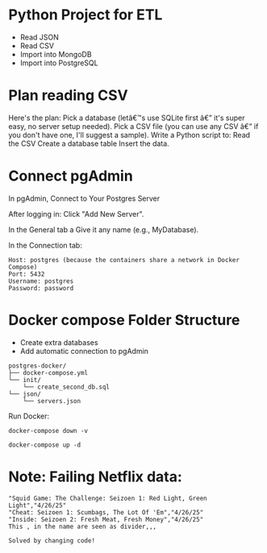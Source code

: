 # Python Project for ETL
- Read JSON
- Read CSV
- Import into MongoDB
- Import into PostgreSQL

# Plan reading CSV
Here's the plan:
Pick a database (letâ€™s use SQLite first â€” it's super easy, no server setup needed).
Pick a CSV file (you can use any CSV â€” if you don't have one, I'll suggest a sample).
Write a Python script to:
Read the CSV
Create a database table
Insert the data.


# Connect pgAdmin
In pgAdmin, Connect to Your Postgres Server

After logging in: Click "Add New Server".

In the General tab a Give it any name (e.g., MyDatabase).

In the Connection tab:

```
Host: postgres (because the containers share a network in Docker Compose)
Port: 5432
Username: postgres
Password: password
```


# Docker compose Folder Structure
- Create extra databases
- Add automatic connection to pgAdmin
```
postgres-docker/
├── docker-compose.yml
└── init/
    └── create_second_db.sql
└── json/
    └── servers.json
```

Run Docker:

`docker-compose down -v`

`docker-compose up -d`


# Note: Failing Netflix data:
```
"Squid Game: The Challenge: Seizoen 1: Red Light, Green Light","4/26/25"
"Cheat: Seizoen 1: Scumbags, The Lot Of 'Em","4/26/25"
"Inside: Seizoen 2: Fresh Meat, Fresh Money","4/26/25"
This , in the name are seen as divider,,,

Solved by changing code!
```
